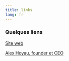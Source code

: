```yaml
---
title: links
lang: fr
---
```


### Quelques liens

[Site web](https://cto-bro.com)

[Alex Hoyau, founder et CEO](https://www.linkedin.com/in/webappdev/)
